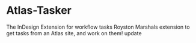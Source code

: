 # Atlas-Tasker
The InDesign Extension for workflow tasks
Royston Marshals extension to get tasks from an Atlas site, and work on them!
update
